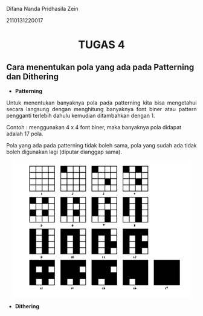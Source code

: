 Difana Nanda Pridhasila Zein

2110131220017

<center><h1><b>TUGAS 4</b></h1></center>

## Cara menentukan pola yang ada pada Patterning dan Dithering

- **Patterning**
<p align="justify">Untuk menentukan banyaknya pola pada patterning kita bisa mengetahui secara langsung dengan menghitung banyaknya font biner atau pattern pengganti terlebih dahulu kemudian ditambahkan dengan 1.</p>

Contoh : menggunakan 4 x 4 font biner, maka banyaknya pola didapat adalah 17 pola.

<p align="justify">Pola yang ada pada patterning tidak boleh sama, pola yang sudah ada tidak boleh digunakan lagi (diputar dianggap sama).</p>

<p align="center"><img src="img/pat1.png"></p>

- **Dithering**



